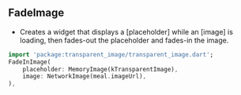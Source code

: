 ## FadeImage ##
- Creates a widget that displays a [placeholder] while an [image] is loading, then fades-out the placeholder and fades-in the image.

```dart
import 'package:transparent_image/transparent_image.dart';
FadeInImage(
	placeholder: MemoryImage(kTransparentImage),
	image: NetworkImage(meal.imageUrl),
),
```